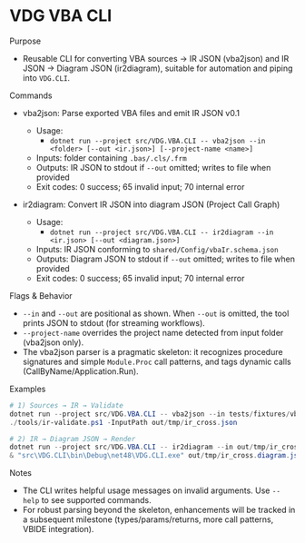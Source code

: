 # VDG VBA CLI

Purpose
- Reusable CLI for converting VBA sources → IR JSON (vba2json) and IR JSON → Diagram JSON (ir2diagram), suitable for automation and piping into `VDG.CLI`.

Commands
- vba2json: Parse exported VBA files and emit IR JSON v0.1
  - Usage:
    - `dotnet run --project src/VDG.VBA.CLI -- vba2json --in <folder> [--out <ir.json>] [--project-name <name>]`
  - Inputs: folder containing `.bas/.cls/.frm`
  - Outputs: IR JSON to stdout if `--out` omitted; writes to file when provided
  - Exit codes: 0 success; 65 invalid input; 70 internal error

- ir2diagram: Convert IR JSON into diagram JSON (Project Call Graph)
  - Usage:
    - `dotnet run --project src/VDG.VBA.CLI -- ir2diagram --in <ir.json> [--out <diagram.json>]`
  - Inputs: IR JSON conforming to `shared/Config/vbaIr.schema.json`
  - Outputs: Diagram JSON to stdout if `--out` omitted; writes to file when provided
  - Exit codes: 0 success; 65 invalid input; 70 internal error

Flags & Behavior
- `--in` and `--out` are positional as shown. When `--out` is omitted, the tool prints JSON to stdout (for streaming workflows).
- `--project-name` overrides the project name detected from input folder (vba2json only).
- The vba2json parser is a pragmatic skeleton: it recognizes procedure signatures and simple `Module.Proc` call patterns, and tags dynamic calls (CallByName/Application.Run).

Examples
```powershell
# 1) Sources → IR → Validate
dotnet run --project src/VDG.VBA.CLI -- vba2json --in tests/fixtures/vba/cross_module_calls --out out/tmp/ir_cross.json
./tools/ir-validate.ps1 -InputPath out/tmp/ir_cross.json

# 2) IR → Diagram JSON → Render
dotnet run --project src/VDG.VBA.CLI -- ir2diagram --in out/tmp/ir_cross.json --out out/tmp/ir_cross.diagram.json
& "src\VDG.CLI\bin\Debug\net48\VDG.CLI.exe" out/tmp/ir_cross.diagram.json out/tmp/ir_cross.vsdx
```

Notes
- The CLI writes helpful usage messages on invalid arguments. Use `--help` to see supported commands.
- For robust parsing beyond the skeleton, enhancements will be tracked in a subsequent milestone (types/params/returns, more call patterns, VBIDE integration).

